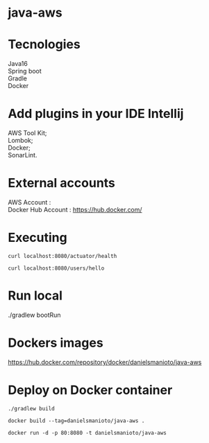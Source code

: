 # java-aws

# Tecnologies 

Java16 <br>
Spring boot <br>
Gradle <br>
Docker <br>

# Add plugins in your IDE Intellij
AWS Tool Kit; <br>
Lombok; <br>
Docker; <br>
SonarLint. <br>

# External accounts

AWS Account :   <br>
Docker Hub Account :  https://hub.docker.com/  <br>


# Executing 

`curl localhost:8080/actuator/health`

`curl localhost:8080/users/hello`

# Run local

 ./gradlew bootRun
 
# Dockers images 

https://hub.docker.com/repository/docker/danielsmanioto/java-aws <br>

# Deploy on Docker container 

`./gradlew build`

`docker build --tag=danielsmanioto/java-aws .`

`docker run -d -p 80:8080 -t danielsmanioto/java-aws `

